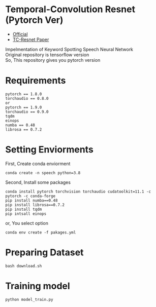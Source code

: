 # Temporal-Convolution Resnet (Pytorch Ver)
- [Official](https://github.com/hyperconnect/TC-ResNet)  
- [TC-Resnet Paper](https://arxiv.org/pdf/1904.03814.pdf)  
  
Impelmentation of Keyword Spotting Speech Neural Network  
Original repository is tensorflow version  
So, This repository gives you pytorch version  
# Requirements
```
pytorch == 1.8.0
torchaudio == 0.8.0
or
pytorch == 1.9.0
torchaudio == 0.9.0
tqdm
einops
numba == 0.48
librosa == 0.7.2
```
# Setting Enviorments
First, Create conda enviorment
```
conda create -n speech python=3.8
```
Second, Install some packages
```
conda install pytorch torchvision torchaudio cudatoolkit=11.1 -c pytorch -c conda-forge
pip install numba==0.48
pip install librosa==0.7.2
pip install tqdm 
pip intsall einops
```
or, You select option
```
conda env create -f pakages.yml
```
# Preparing Dataset
```
bash download.sh
```
# Training model
```
python model_train.py
```
